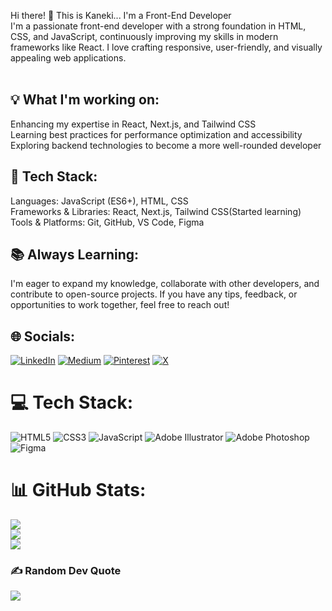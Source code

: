 Hi there! 👋 This is Kaneki...
I'm a Front-End Developer<br>I'm a passionate front-end developer with a strong foundation in HTML, CSS, and JavaScript, continuously improving my skills in modern frameworks like React. I love crafting responsive, user-friendly, and visually appealing web applications.<br><br><h2>💡 What I'm working on:</h2>Enhancing my expertise in React, Next.js, and Tailwind CSS<br>Learning best practices for performance optimization and accessibility<br>Exploring backend technologies to become a more well-rounded developer<br><h2>🚀 Tech Stack:</h2>Languages: JavaScript (ES6+), HTML, CSS<br>Frameworks & Libraries: React, Next.js, Tailwind CSS(Started learning)<br>Tools & Platforms: Git, GitHub, VS Code, Figma<br><h2>📚 Always Learning:</h2>I'm eager to expand my knowledge, collaborate with other developers, and contribute to open-source projects. If you have any tips, feedback, or opportunities to work together, feel free to reach out!


## 🌐 Socials:
[![LinkedIn](https://img.shields.io/badge/LinkedIn-%230077B5.svg?logo=linkedin&logoColor=white)](https://linkedin.com/in/https://www.linkedin.com/in/sushil--thapa) [![Medium](https://img.shields.io/badge/Medium-12100E?logo=medium&logoColor=white)](https://medium.com/@@kaneki-09) [![Pinterest](https://img.shields.io/badge/Pinterest-%23E60023.svg?logo=Pinterest&logoColor=white)](https://pinterest.com/@kaneki_09) [![X](https://img.shields.io/badge/X-black.svg?logo=X&logoColor=white)](https://x.com/@kanekii_09) 

# 💻 Tech Stack:
![HTML5](https://img.shields.io/badge/html5-%23E34F26.svg?style=plastic&logo=html5&logoColor=white) ![CSS3](https://img.shields.io/badge/css3-%231572B6.svg?style=plastic&logo=css3&logoColor=white) ![JavaScript](https://img.shields.io/badge/javascript-%23323330.svg?style=plastic&logo=javascript&logoColor=%23F7DF1E) ![Adobe Illustrator](https://img.shields.io/badge/adobe%20illustrator-%23FF9A00.svg?style=plastic&logo=adobe%20illustrator&logoColor=white) ![Adobe Photoshop](https://img.shields.io/badge/adobe%20photoshop-%2331A8FF.svg?style=plastic&logo=adobe%20photoshop&logoColor=white) ![Figma](https://img.shields.io/badge/figma-%23F24E1E.svg?style=plastic&logo=figma&logoColor=white)
# 📊 GitHub Stats:
![](https://github-readme-stats.vercel.app/api?username=Kaneki-09&theme=dark&hide_border=false&include_all_commits=false&count_private=false)<br/>
![](https://github-readme-streak-stats.herokuapp.com/?user=Kaneki-09&theme=dark&hide_border=false)<br/>
![](https://github-readme-stats.vercel.app/api/top-langs/?username=Kaneki-09&theme=dark&hide_border=false&include_all_commits=false&count_private=false&layout=compact)

### ✍️ Random Dev Quote
![](https://quotes-github-readme.vercel.app/api?type=horizontal&theme=radical)


